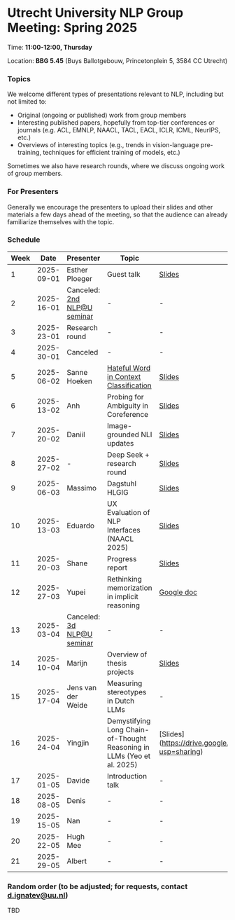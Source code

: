 # Utrecht University NLP Group Meeting: Spring 2025

Time: **11:00-12:00, Thursday**

Location: **BBG 5.45** (Buys Ballotgebouw, Princetonplein 5, 3584 CC Utrecht)

### Topics

We welcome different types of presentations relevant to NLP, including but not limited to:
- Original (ongoing or published) work from group members
- Interesting published papers, hopefully from top-tier conferences or journals
  (e.g. ACL, EMNLP, NAACL, TACL, EACL, ICLR, ICML, NeurIPS, etc.)
- Overviews of interesting topics
  (e.g., trends in vision-language pre-training, techniques for efficient training of models, etc.)

Sometimes we also have research rounds, where we discuss ongoing work of group members.

### For Presenters

Generally we encourage the presenters to upload their slides and other materials
a few days ahead of the meeting,
so that the audience can already familiarize themselves with the topic.

### Schedule

| Week | Date | Presenter | Topic | Materials |
| ---- | ----- | --------- | --------- | --------- |
|1 | 2025-09-01 | Esther Ploeger | Guest talk | [Slides](https://github.com/cs-nlp-uu/uunlp-group-meeting/blob/main/Spring_2025/week_1/beyond_posthoc_typological_diversity_in_nlp.pdf) |
|2 | 2025-16-01 | Canceled: [2nd NLP@U seminar](https://www.uu.nl/en/events/nlpu-period-2-meeting) | - | - |
|3 | 2025-23-01 | Research round | - | - |
|4 | 2025-30-01 | Canceled | - | - |
|5 | 2025-06-02 | Sanne Hoeken | [Hateful Word in Context Classification](https://aclanthology.org/2024.emnlp-main.10.pdf) | [Slides](https://github.com/cs-nlp-uu/uunlp-group-meeting/blob/main/Spring_2025/week_5/UU_presentation_jan2025.pdf) |
|6 | 2025-13-02 | Anh | Probing for Ambiguity in Coreference | [Slides](https://github.com/cs-nlp-uu/uunlp-group-meeting/blob/main/Spring_2025/week_5/NLP-gr-13.02.pdf)|
|7 | 2025-20-02 | Daniil | Image-grounded NLI updates | [Slides](https://github.com/cs-nlp-uu/uunlp-group-meeting/blob/main/Spring_2025/week_7/NLI_presentation.pdf) |
|8 | 2025-27-02 | - | Deep Seek + research round | [Slides](https://github.com/cs-nlp-uu/uunlp-group-meeting/blob/main/Spring_2025/week_8/DSpres.pdf) |
|9 | 2025-06-03 | Massimo | Dagstuhl HLGIG | [Slides](https://github.com/cs-nlp-uu/uunlp-group-meeting/blob/main/Spring_2025/week_9/2024%20-Dagstuhl-HILGIG-Summary.pdf) |
|10 | 2025-13-03 | Eduardo | UX Evaluation of NLP Interfaces (NAACL 2025) | [Slides](https://github.com/cs-nlp-uu/uunlp-group-meeting/blob/main/Spring_2025/week_10/Lessons_from_a_User_Experience_Evaluation_of_NLP_Interfaces__slides_.pdf) |
|11 | 2025-20-03 | Shane | Progress report | [Slides](https://github.com/cs-nlp-uu/uunlp-group-meeting/blob/main/Spring_2025/week_11/march2025project.pdf) |
|12 | 2025-27-03 | Yupei | Rethinking memorization in implicit reasoning | [Google doc](https://docs.google.com/document/d/1JBCNvZqToMeLBi3lqrSjCRpJ_Ef3wG0gKu9I_JRlMPw/edit?usp=sharing) |
|13 | 2025-03-04 | Canceled: [3d NLP@U seminar](https://www.uu.nl/en/events/nlpu-period-3-meeting) | - | - |
|14 | 2025-10-04 | Marijn | Overview of thesis projects | [Slides](week_14/MS_overview_thesis_projects.pdf) |
|15 | 2025-17-04 | Jens van der Weide | Measuring stereotypes in Dutch LLMs | - |
|16 | 2025-24-04 | Yingjin | Demystifying Long Chain-of-Thought Reasoning in LLMs (Yeo et al. 2025) | [Slides] (https://drive.google.com/file/d/12C62qDeow3yCWi5BRbQUEVuf_5EQQgTS/view?usp=sharing) |
|17 | 2025-01-05 | Davide | Introduction talk | - |
|18 | 2025-08-05 | Denis | - | - |
|19 | 2025-15-05 | Nan | - | - |
|20 | 2025-22-05 | Hugh Mee | - | - |
|21 | 2025-29-05 | Albert | - | - |


### Random order (to be adjusted; for requests, contact d.ignatev@uu.nl)
TBD
